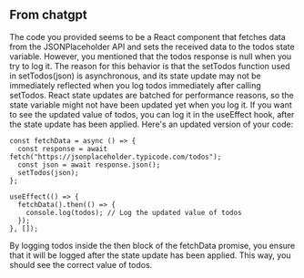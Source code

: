 ## From chatgpt  
The code you provided seems to be a React component that fetches data from the JSONPlaceholder API and sets the received data to 
the todos state variable. However, you mentioned that the todos response is null when you try to log it.
The reason for this behavior is that the setTodos function used in setTodos(json) is asynchronous, and its state update may 
not be immediately reflected when you log todos immediately after calling setTodos. React state updates are batched for
performance reasons, so the state variable might not have been updated yet when you log it.
If you want to see the updated value of todos, you can log it in the useEffect hook, after the state update has been applied.
Here's an updated version of your code:  

```
const fetchData = async () => {  
  const response = await fetch("https://jsonplaceholder.typicode.com/todos");  
  const json = await response.json();  
  setTodos(json);  
};  
  
useEffect(() => {  
  fetchData().then(() => {  
    console.log(todos); // Log the updated value of todos  
  });  
}, []); 
```


By logging todos inside the then block of the fetchData promise, 
you ensure that it will be logged after the state update has been applied. This way, you should see the correct value of todos.
